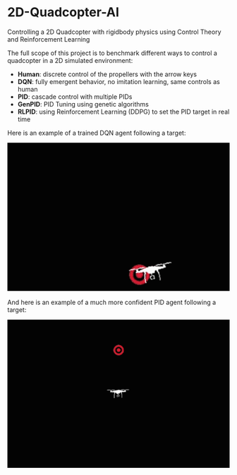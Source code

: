 # 2D-Quadcopter-AI
Controlling a 2D Quadcopter with rigidbody physics using Control Theory and Reinforcement Learning

The full scope of this project is to benchmark different ways to control a quadcopter in a 2D simulated environment:
* **Human**: discrete control of the propellers with the arrow keys
* **DQN**: fully emergent behavior, no imitation learning, same controls as human
* **PID**: cascade control with multiple PIDs
* **GenPID**: PID Tuning using genetic algorithms
* **RLPID**: using Reinforcement Learning (DDPG) to set the PID target in real time

Here is an example of a trained DQN agent following a target:

![](media/DQN_follow.gif)

And here is an example of a much more confident PID agent following a target:

![](media/PID_follow.gif)